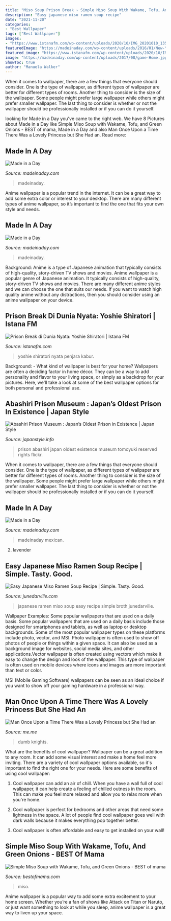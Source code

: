 ```yaml
---
title: "Miso Soup Prison Break ~ Simple Miso Soup With Wakame, Tofu, And Green Onions"
description: "Easy japanese miso ramen soup recipe"
date: "2021-11-20"
categories:
- "Best Wallpaper"
tags: ["Best Wallpaper"]
images:
- "https://www.istanafm.com/wp-content/uploads/2020/10/IMG_20201010_135206-768x1136.jpg"
featuredImage: "https://madeinaday.com/wp-content/uploads/2016/01/New-Year-New-Room-Glamorous-Office-Refresh-mood-board-madeinaday.com_.jpg"
featured_image: "https://www.istanafm.com/wp-content/uploads/2020/10/IMG_20201010_135206-768x1136.jpg"
image: "https://madeinaday.com/wp-content/uploads/2017/08/game-Home.jpg"
ShowToc: true
author: "Manuela Walker"
---
```



When it comes to wallpaper, there are a few things that everyone should consider. One is the type of wallpaper, as different types of wallpaper are better for different types of rooms. Another thing to consider is the size of the wallpaper. Some people might prefer large wallpaper while others might prefer smaller wallpaper. The last thing to consider is whether or not the wallpaper should be professionally installed or if you can do it yourself.

	

		
looking for Made in a Day you've came to the right web. We have 8 Pictures about Made in a Day like Simple Miso Soup with Wakame, Tofu, and Green Onions - BEST of mama, Made in a Day and also Man Once Upon a Time There Was a Lovely Princess but She Had an. Read more:
		
    
## Made In A Day

<img loading=lazy src="https://madeinaday.com/wp-content/uploads/2017/08/game-Home.jpg" onerror="this.onerror=null;this.src='https://tse3.mm.bing.net/th?id=OIP.Id8pvWVM7zr5JXi3O0x5GQHaLH&amp;pid=15.1';" alt="Made in a Day">

_Source: madeinaday.com_

>madeinaday. 

	

Anime wallpaper is a popular trend in the internet. It can be a great way to add some extra color or interest to your desktop. There are many different types of anime wallpaper, so it’s important to find the one that fits your own style and needs.

    
## Made In A Day

<img loading=lazy src="https://madeinaday.com/wp-content/uploads/2016/01/New-Year-New-Room-Glamorous-Office-Refresh-mood-board-madeinaday.com_.jpg" onerror="this.onerror=null;this.src='https://tse2.mm.bing.net/th?id=OIP.Q-GCnhuqnH2etvgoPOp-_wHaJ4&amp;pid=15.1';" alt="Made in a Day">

_Source: madeinaday.com_

>madeinaday. 

	

Background: Anime is a type of Japanese animation that typically consists of high-quality, story-driven TV shows and movies.
Anime wallpaper is a popular genre of Japanese animation. It typically consists of high-quality, story-driven TV shows and movies. There are many different anime styles and we can choose the one that suits our needs. If you want to watch high quality anime without any distractions, then you should consider using an anime wallpaper on your device.

    
## Prison Break Di Dunia Nyata: Yoshie Shiratori | Istana FM

<img loading=lazy src="https://www.istanafm.com/wp-content/uploads/2020/10/IMG_20201010_135206-768x1136.jpg" onerror="this.onerror=null;this.src='https://tse1.mm.bing.net/th?id=OIP.J1OTkA9OwOV05NNM8f_5ygHaK9&amp;pid=15.1';" alt="Prison Break di Dunia Nyata: Yoshie Shiratori | Istana FM">

_Source: istanafm.com_

>yoshie shiratori nyata penjara kabur. 

	

Background: - What kind of wallpaper is best for your home?
Wallpapers are often a deciding factor in home décor. They can be a way to add personality and flavor to your living space, or simply as a backdrop for your pictures. Here, we'll take a look at some of the best wallpaper options for both personal and professional use.

    
## Abashiri Prison Museum : Japan’s Oldest Prison In Existence | Japan Style

<img loading=lazy src="http://www.japanstyle.info/wordpress/wp-content/images/20110828_prison13.jpg" onerror="this.onerror=null;this.src='https://tse1.mm.bing.net/th?id=OIP.baNfVFUNc1yokryz7YkbiwAAAA&amp;pid=15.1';" alt="Abashiri Prison Museum : Japan’s Oldest Prison in Existence | Japan Style">

_Source: japanstyle.info_

>prison abashiri japan oldest existence museum tomoyuki reserved rights flickr. 

	

When it comes to wallpaper, there are a few things that everyone should consider. One is the type of wallpaper, as different types of wallpaper are better for different types of rooms. Another thing to consider is the size of the wallpaper. Some people might prefer large wallpaper while others might prefer smaller wallpaper. The last thing to consider is whether or not the wallpaper should be professionally installed or if you can do it yourself.

    
## Made In A Day

<img loading=lazy src="https://madeinaday.com/wp-content/uploads/2018/01/Print-Val-Home.jpg" onerror="this.onerror=null;this.src='https://tse2.mm.bing.net/th?id=OIP.hzc8jZWSpQxLPzAqUUvXcAHaLH&amp;pid=15.1';" alt="Made in a Day">

_Source: madeinaday.com_

>madeinaday mexican. 

	

2. lavender 

    
## Easy Japanese Miso Ramen Soup Recipe | Simple. Tasty. Good.

<img loading=lazy src="https://i2.wp.com/www.junedarville.com/wp-content/uploads/2018/07/Japanese-Miso-Ramen-scaled.jpg" onerror="this.onerror=null;this.src='https://tse4.mm.bing.net/th?id=OIP.r6zeLjGEkqygyeNOGofjhgHaLH&amp;pid=15.1';" alt="Easy Japanese Miso Ramen Soup Recipe | Simple. Tasty. Good.">

_Source: junedarville.com_

>japanese ramen miso soup easy recipe simple broth junedarville. 

	

Wallpaper Examples: Some popular wallpapers that are used on a daily basis.
Some popular wallpapers that are used on a daily basis include those designed for smartphones and tablets, as well as laptop or desktop backgrounds. Some of the most popular wallpaper types on these platforms include photo, vector, and MSI. 
Photo wallpaper is often used to show off photos of people or things within a given space. It can also be used as a background image for websites, social media sites, and other applications.Vector wallpaper is often created using vectors which make it easy to change the design and look of the wallpaper. This type of wallpaper is often used on mobile devices where icons and images are more important than text or color. 

MSI (Mobile Gaming Software) wallpapers can be seen as an ideal choice if you want to show off your gaming hardware in a professional way.

    
## Man Once Upon A Time There Was A Lovely Princess But She Had An

<img loading=lazy src="https://pics.me.me/man-once-upon-a-time-there-was-a-lovely-princess-62027460.png" onerror="this.onerror=null;this.src='https://tse1.mm.bing.net/th?id=OIP.4L-mgBld1gxRGn2bTK0IqQHaFH&amp;pid=15.1';" alt="Man Once Upon a Time There Was a Lovely Princess but She Had an">

_Source: me.me_

>dumb knights. 

	

What are the benefits of cool wallpaper?
Wallpaper can be a great addition to any room. It can add some visual interest and make a home feel more inviting. There are a variety of cool wallpaper options available, so it's important to find the right one for your needs. Here are some benefits of using cool wallpaper: 
1. Cool wallpaper can add an air of chill. When you have a wall full of cool wallpaper, it can help create a feeling of chilled outness in the room. This can make you feel more relaxed and allow you to relax more when you're home. 

2. Cool wallpaper is perfect for bedrooms and other areas that need some lightness in the space. A lot of people find cool wallpaper goes well with dark walls because it makes everything pop together better. 

3. Cool wallpaper is often affordable and easy to get installed on your wall!

    
## Simple Miso Soup With Wakame, Tofu, And Green Onions - BEST Of Mama

<img loading=lazy src="https://www.bestofmama.com/wp-content/uploads/2020/10/miso-soup-bowl-close-up.jpg" onerror="this.onerror=null;this.src='https://tse3.mm.bing.net/th?id=OIP.kt5qJ006rVU7khPU_isZXwHaJ4&amp;pid=15.1';" alt="Simple Miso Soup with Wakame, Tofu, and Green Onions - BEST of mama">

_Source: bestofmama.com_

>miso. 

	

Anime wallpaper is a popular way to add some extra excitement to your home screen. Whether you’re a fan of shows like Attack on Titan or Naruto, or just want something to look at while you sleep, anime wallpaper is a great way to liven up your space.


